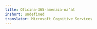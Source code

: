 ```yaml
---
title: Oficina-365-amenaza-na'at
inshort: undefined
translator: Microsoft Cognitive Services
---
```




